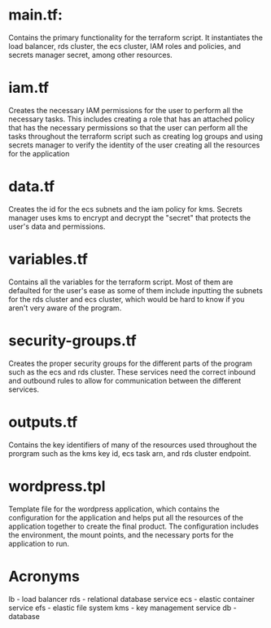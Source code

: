 # main.tf:
Contains the primary functionality for the terraform script. It instantiates the load balancer, rds cluster, the ecs cluster, IAM roles and policies, and secrets manager secret, among other resources.

# iam.tf
Creates the necessary IAM permissions for the user to perform all the necessary tasks. This includes creating a role that has an attached policy that has the necessary permissions so that the user can perform all the tasks throughout the terraform script such as creating log groups and using secrets manager to verify the identity of the user creating all the resources for the application

# data.tf
Creates the id for the ecs subnets and the iam policy for kms. Secrets manager uses kms to encrypt and decrypt the "secret" that protects the user's data and permissions.

# variables.tf
Contains all the variables for the terraform script. Most of them are defaulted for the user's ease as some of them include inputting the subnets for the rds cluster and ecs cluster, which would be hard to know if you aren't very aware of the program.

# security-groups.tf
Creates the proper security groups for the different parts of the program such as the ecs and rds cluster. These services need the correct inbound and outbound rules to allow for communication between the different services.

# outputs.tf
Contains the key identifiers of many of the resources used throughout the prorgram such as the kms key id, ecs task arn, and rds cluster endpoint.

# wordpress.tpl
Template file for the wordpress application, which contains the configuration for the application and helps put all the resources of the application together to create the final product. The configuration includes the environment, the mount points, and the necessary ports for the application to run.

# Acronyms
lb - load balancer
rds - relational database service
ecs - elastic container service
efs - elastic file system
kms - key management service
db - database